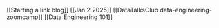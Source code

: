 [[Starting a link blog]]
[[Jan 2 2025]]
[[DataTalksClub data-engineering-zoomcamp]]
[[Data Engineering 101]]

